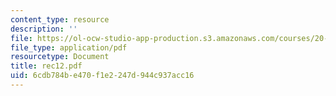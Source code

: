 ```yaml
---
content_type: resource
description: ''
file: https://ol-ocw-studio-app-production.s3.amazonaws.com/courses/20-110j-thermodynamics-of-biomolecular-systems-fall-2005/6cdb784be470f1e2247d944c937acc16_rec12.pdf
file_type: application/pdf
resourcetype: Document
title: rec12.pdf
uid: 6cdb784b-e470-f1e2-247d-944c937acc16
---
```

